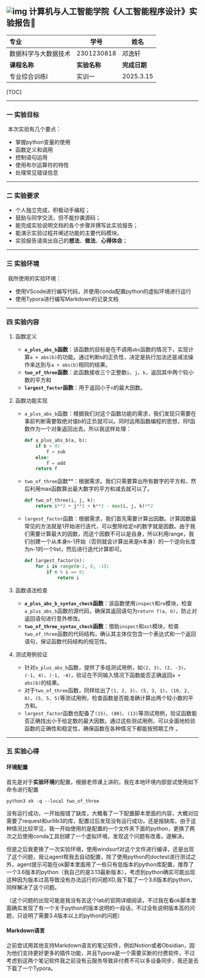 ## ![img](https://cnchen2000.oss-cn-shanghai.aliyuncs.com/img/logo.png)      计算机与人工智能学院《人工智能程序设计》实验报告📝

| 专业                 | 学号         | 姓名         |
| :------------------- | ------------ | ------------ |
| 数据科学与大数据技术 | 2301230818   | 邓逸轩       |
| **课程名称**         | **实验名称** | **完成日期** |
| 专业综合训练I        | 实训一       | 2025.3.15    |



[TOC]

---



### 一 实验目标

​	本次实验有几个要点：

- 掌握python变量的使用
- 函数定义和调用
- 控制语句运用
- 使用布尔运算符的特性
- 处理常见错误信息

---



### 二 实验要求

- 个人独立完成，积极动手编程；
- 鼓励与同学交流，但不能抄袭源码；
- 能完成实验说明文档的各个步骤并撰写此实验报告；
- 能演示实验过程并阐述功能的主要代码模块。
- 实验报告请突出自己的**想法**、**做法**、**心得体会**；

---



### 三 实验环境

​	我所使用的实验环境：

- 使用VScode进行编写代码，并使用conda配置python的虚拟环境进行运行
- 使用Typora进行编写Markdown的记录文档

---



### 四 实验内容 

1. 函数定义

   - **`a_plus_abs_b`函数**：该函数的目标是在不调用`abs`函数的情况下，实现计算`a + abs(b)`的功能。通过判断`b`的正负性，决定是执行加法还是减法操作来达到与`a + abs(b)`相同的结果。
   - **`two_of_three`函数**：此函数接收三个正整数`i`、`j`、`k`，返回其中两个较小数的平方和
   - **`largest_factor`函数**：用于返回小于`n`的最大因数。

2. 函数功能实现

   - `a_plus_abs_b`函数：根据我们对这个函数功能的需求，我们发现只需要在事前判断需要取绝对值b的正负就可以。同时运用函数编程的思想，将f函数作为一个对象返回出去。所以我这样处理：

     ```python
     def a_plus_abs_b(a, b):
         if b < 0:
             f = sub
         else:
             f = add
         return f
     ```

   - `two_of_three`函数**：根据需求。我们只需要算出所有数字的平方和，然后利用max函数算出最大数字的平方和减去就可以了。

     ```python
     def two_of_three(i, j, k):
         return i**2 + j**2 + k**2 - max(i, j, k)**2
     
     ```

     

   - `largest_factor`函数：根据需求，我们首先需要计算出因数。计算因数最常见的方法就是1开始进行迭代，可以整除给定n的数字就是因数。由于我们需要计算最大的因数，而这个因数不可以是自身，所以利用range，我们创建一个从本身n-1开始（否则就会计算出来是n本身）的一个逆向长度为n-1的一个list，然后进行迭代计算即可。

     ```python
     def largest_factor(n):
         for i in range(n-1, 0, -1):
             if n % i == 0:
                 return i
     ```

     

3. 函数语法检查

   - **`a_plus_abs_b_syntax_check`函数**：该函数使用`inspect`和`re`模块，检查`a_plus_abs_b`函数的源代码，确保其返回语句为`return f(a, b)`，防止对返回语句进行意外修改。
   - **`two_of_three_syntax_check`函数**：借助`inspect`和`ast`模块，检查`two_of_three`函数的代码结构，确认其主体仅包含一个表达式和一个返回语句，保证函数代码结构的规范性。

4. 测试用例验证

   - 针对`a_plus_abs_b`函数，提供了多组测试用例，如`(2, 3)`、`(2, -3)`、`(-1, 4)`、`(-1, -4)`，验证在不同输入情况下函数能否正确返回`a + abs(b)`的结果。
   - 对于`two_of_three`函数，同样给出了`(1, 2, 3)`、`(5, 3, 1)`、`(10, 2, 8)`、`(5, 5, 5)`等测试用例，检查函数是否能准确计算出两个较小数的平方和。
   - `largest_factor`函数也配备了`(15)`、`(80)`、`(13)`等测试用例，验证函数能否正确找出小于给定数的最大因数。通过这些测试用例，可以全面地检验函数的正确性和稳定性，确保函数在各种情况下都能按预期工作 。

---



### 五 实验心得

#### 环境配置	

首先是对于**实验环境**的配置，根据老师课上讲的，我在本地环境内部尝试使用如下命令进行配置

```Terminal
python3 ok -q --local two_of_three
```

没有运行成功，一开始报错了缺库，大概看了一下配置脚本里面的内容，大概对应需要了request和urllib3的库，配置过后发现没有运行成功，还是报缺库。由于这种情况比较罕见，我一开始使用的是配置的一个文件夹下面的python，更换了两次之后使用conda工具创建了一个虚拟环境，发现这个问题有改善。遂解决。

但是之后我更换了一次实验环境，使用windsurf对这个文件进行编译，还是出现了这个问题，我让agent帮我去自动配置，除了使用python的doctest进行测试之外，agent提示可能在ok脚本里面用了一些只有低版本的python库配置，推荐了一个3.6版本的python（我自己的是3.13最新版本），考虑到python确实可能出现这种因为版本过高导致没有办法运行的问题XD,我下载了一个3.6版本的python，同样解决了这个问题。

（这个问题的出现可能是我没有去这个lab的官网详细阅读，不过我在看ok脚本里面确实发现了有一个关于python的版本说明的一段话，不过没有说明版本高的问题，只说明了需要3.4版本以上的python的问题）

#### Markdown语言

之前尝试用其他支持Markdown语言的笔记软件，例如Notion或者Obsidian，因为他们支持更好更多的插件功能，并且Typora是一个需要买断的付费软件，不过考虑到这两个笔记软件我之前没有云服务导致非付费不可以多设备同步，我还是去下载了一个Typora。




